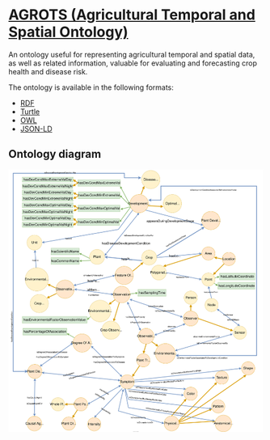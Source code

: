 # [AGROTS (Agricultural Temporal and Spatial Ontology)](agrotsV23.owl)

An ontology useful for representing agricultural temporal and spatial data, as well as related information, valuable for evaluating and forecasting crop health and disease risk.

The ontology is available in the following formats:
- [RDF](agrotsV23.rdf)
- [Turtle](agrotsV23.ttl)
- [OWL](agrotsV23.owl)
- [JSON-LD](OnToology/agrotsV23.ttl/context/context.jsonld)

## Ontology diagram
![Ontology diagram](AGROTS_onto.svg)
